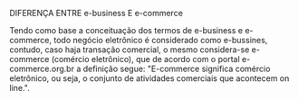 DIFERENÇA ENTRE e-business E e-commerce

Tendo como base a conceituação dos termos de e-business e e-commerce, todo negócio eletrônico é considerado como e-bussines, contudo, caso haja transação comercial, o mesmo considera-se e-commerce (comércio eletrônico), que de acordo com o portal e-commerce.org.br a definição segue: "E-commerce significa comércio eletrônico, ou seja, o conjunto de atividades comerciais que acontecem on line.".
